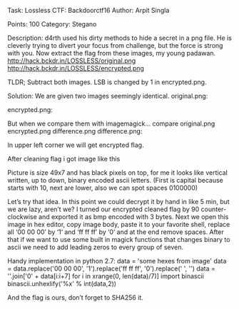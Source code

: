 Task: Lossless
CTF: Backdoorctf16
Author: Arpit Singla

Points: 100
Category: Stegano

Description:
d4rth used his dirty methods to hide a secret in a png file. He is cleverly trying to divert your focus from challenge, but the force is strong with you. Now extract the flag from these images, my young padawan.
http://hack.bckdr.in/LOSSLESS/original.png
http://hack.bckdr.in/LOSSLESS/encrypted.png

TLDR;
Subtract both images. LSB is changed by 1 in encrypted.png.

Solution:
We are given two images seemingly identical.
original.png:


encrypted.png:

But when we compare them with imagemagick…
compare original.png encrypted.png difference.png
difference.png:


In upper left corner we will get encrypted flag.

After cleaning flag i got image like this

Picture is size 49x7 and has black pixels on top, for me it looks like vertical written, up to down, binary encoded ascii letters. (First is capital because starts with 10, next are lower, also we can spot spaces 0100000)

Let’s try that idea.
In this point we could decrypt it by hand in like 5 min, but we are lazy, aren’t we?
I turned our encrypted cleaned flag by 90 counter-clockwise and exported it as bmp encoded with 3 bytes.
Next we open this image in hex editor, copy image body, paste it to your favorite shell, replace all ‘00 00 00’ by ‘1‘ and ‘ff ff ff’ by ‘0’ and at the end remove spaces. After that if we want to use some built in magick functions that changes binary to ascii we need to add leading zeros to every group of seven.

Handy implementation in python 2.7:
data = 'some hexes from image'
data = data.replace('00 00 00', '1').replace('ff ff ff', '0').replace(' ', '')
data = ''.join['0' + data[i:i+7] for i in xrange(0, len(data)/7)]
import binascii
binascii.unhexlify('%x' % int(data,2))

And the flag is ours, don’t forget to SHA256 it.
